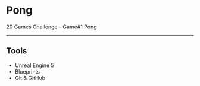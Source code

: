 # Pong
20 Games Challenge - Game#1 Pong



---
## Tools

* Unreal Engine 5
* Blueprints
* Git & GitHub
